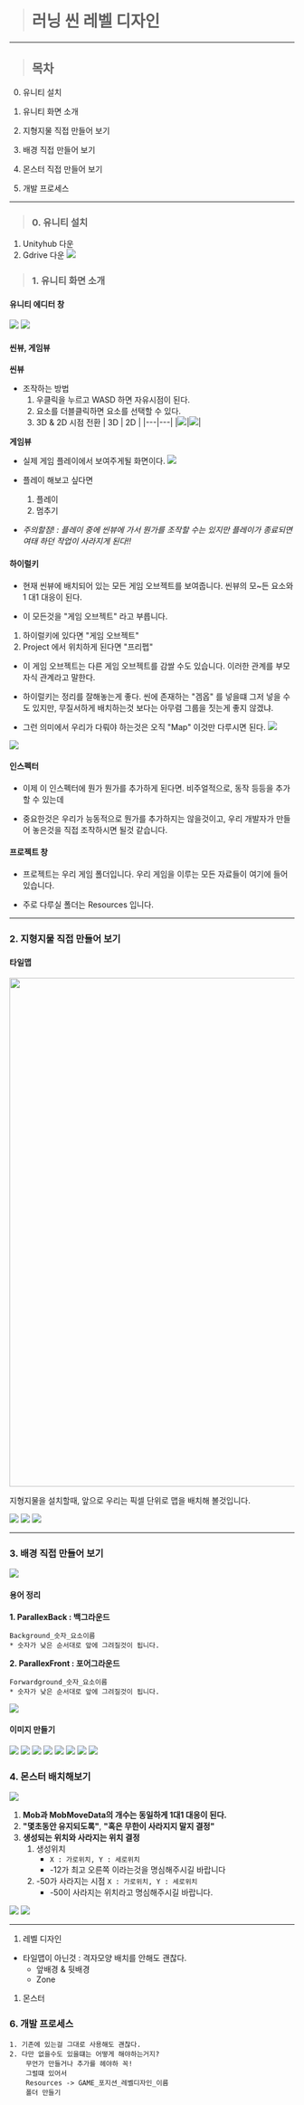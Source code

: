 > # 러닝 씬 레벨 디자인

---

> ## 목차

0. 유니티 설치

2. 유니티 화면 소개

3. 지형지물 직접 만들어 보기

4. 배경 직접 만들어 보기

5. 몬스터 직접 만들어 보기

6. 개발 프로세스

---

> ### 0. 유니티 설치
1. Unityhub 다운
2. Gdrive 다운
![](src/23-07-15-18-32-41.png)


> ### 1. 유니티 화면 소개 

#### 유니티 에디터 창
![](src/23-07-15-15-50-47.png)
![](src/23-07-15-18-49-21.png)

#### 씬뷰, 게임뷰
 
**씬뷰**
* 조작하는 방법
    1. 우클릭을 누르고 WASD 하면 자유시점이 된다.
    2. 요소를 더블클릭하면 요소를 선택할 수 있다.
    3. 3D & 2D 시점 전환
        | 3D | 2D |
        |---|---|
        |![](src/23-07-15-15-51-56.png)|![](src/23-07-15-15-52-53.png)|

**게임뷰**
* 실제 게임 플레이에서 보여주게될 화면이다.
    ![](src/23-07-15-15-53-26.png)
* 플레이 해보고 싶다면 
    1. 플레이
    2. 멈추기

* *주의할점! : 플레이 중에 씬뷰에 가서 뭔가를 조작할 수는 있지만 
플레이가 종료되면 여태 하던 작업이 사라지게 된다!!*

#### 하이럴키
* 현재 씬뷰에 배치되어 있는 모든 게임 오브젝트를 보여줍니다.
씬뷰의 모~든 요소와 1 대1 대응이 된다.

* 이 모든것을 "게임 오브젝트" 라고 부릅니다. 
1. 하이럴키에 있다면 "게임 오브젝트"
2. Project 에서 위치하게 된다면 "프리펩"

* 이 게임 오브젝트는 다른 게임 오브젝트를 감쌀 수도 있습니다.
    이러한 관계를 부모 자식 관계라고 말한다.

* 하이럴키는 정리를 잘해놓는게 좋다.
    씬에 존재하는 "겜옵" 를 넣을떄 그저 넣을 수도 있지만, 
    무질서하게 배치하는것 보다는 아무렴 그룹을 짓는게 좋지 않겠냐.

* 그런 의미에서 우리가 다뤄야 하는것은 오직 "Map" 이것만 다루시면 된다.
    ![](src/23-07-15-16-11-05.png)

![](src/23-07-15-15-54-19.png)

#### 인스펙터

* 이제 이 인스펙터에 뭔가 뭔가를 추가하게 된다면.
비주얼적으로, 동작 등등을 추가할 수 있는데

* 중요한것은 우리가 능동적으로 뭔가를 추가하지는 않을것이고,
우리 개발자가 만들어 놓은것을 직접 조작하시면 될것 같습니다.

#### 프로젝트 창

* 프로젝트는 우리 게임 폴더입니다.
우리 게임을 이루는 모든 자료들이 여기에 들어 있습니다.

* 주로 다루실 폴더는  Resources 입니다.

----

### 2. 지형지물 직접 만들어 보기

#### 타일맵
<img src="src/23-07-15-17-11-30.png" width=900px>

지형지물을 설치할때, 앞으로 우리는 픽셀 단위로 맵을 배치해 볼것입니다.

![](src/23-07-15-17-13-29.png)
![](src/23-07-15-17-13-43.png)
![](src/23-07-15-17-13-56.png)

---

### 3. 배경 직접 만들어 보기

![](src/23-07-15-17-49-30.png)

#### 용어 정리
**1. ParallexBack : 백그라운드**
```
Background_숫자_요소이름
* 숫자가 낮은 순서대로 앞에 그려질것이 됩니다.
```

**2. ParallexFront : 포어그라운드**
```
Forwardground_숫자_요소이름
* 숫자가 낮은 순서대로 앞에 그려질것이 됩니다.
```
![](src/23-07-15-17-15-36.png)

#### 이미지 만들기
![](src/23-07-15-17-33-08.png)
![](src/23-07-15-17-34-42.png)
![](src/23-07-15-17-35-16.png)
![](src/23-07-15-17-38-12.png)
![](src/23-07-15-17-39-03.png)
![](src/23-07-15-17-40-33.png)
![](src/23-07-15-17-42-45.png)
![](src/23-07-15-17-43-22.png)


### 4. 몬스터 배치해보기
![](src/23-07-15-17-52-25.png)
1. **Mob과 MobMoveData의 개수는 동일하게 1대1 대응이 된다.**
2. **"몇초동안 유지되도록"**, **"혹은 무한이 사라지지 말지 결정"**
3. **생성되는 위치와 사라지는 위치 결정**
    1. 생성위치 
        * `X : 가로위치, Y : 세로위치`
        * -12가 최고 오른쪽 이라는것을 명심해주시길 바랍니다
    2. -50가 사라지는 시점
        `X : 가로위치, Y : 세로위치`
        * -50이 사라지는 위치라고 명심해주시길 바랍니다.

![](src/23-07-15-17-45-17.png)
![](src/23-07-15-17-50-42.png)

---

1. 레벨 디자인
* 타일맵이 아닌것 : 격자모양 배치를 안해도 괜찮다.
    * 앞배경 & 뒷배경
    * Zone
   
1. 몬스터 

### 6. 개발 프로세스
    1. 기존에 있는걸 그대로 사용해도 괜찮다.
    2. 다만 없을수도 있을떄는 어떻게 해야하는거지?
        무언가 만들거나 추가를 헤야하 꼭!
        그럴떄 있어서 
        Resources -> GAME_포지션_레벨디자인_이름
        폴더 만들기 
